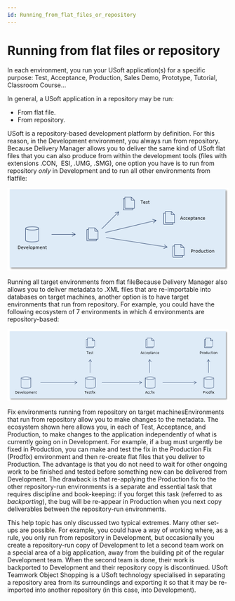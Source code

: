 ```yaml
---
id: Running_from_flat_files_or_repository
---
```


# Running from flat files or repository

In each environment, you run your USoft application(s) for a specific purpose: Test, Acceptance, Production, Sales Demo, Prototype, Tutorial, Classroom Course...

In general, a USoft application in a repository may be run:

- From flat file.
- From repository.

USoft is a repository-based development platform by definition. For this reason, in the Development environment, you always run from repository. Because Delivery Manager allows you to deliver the same kind of USoft flat files that you can also produce from within the development tools (files with extensions .CON,  ESI, .UMG, .SMG), one option you have is to run from repository *only* in Development and to run all other environments from flatfile:

![](./assets/96fc001a-2998-4ca4-92ab-f3ff9ef104ae.png)

Running all target environments from flat fileBecause Delivery Manager also allows you to deliver metadata to .XML files that are re-importable into databases on target machines, another option is to have target environments that run from repository. For example, you could have the following ecosystem of 7 environments in which 4 environments are repository-based:

![](./assets/ccdb131a-2ca2-4765-a912-6f87b4d10286.png)

Fix environments running from repository on target machinesEnvironments that run from repository allow you to make changes to the metadata. The ecosystem shown here allows you, in each of Test, Acceptance, and Production, to make changes to the application independently of what is currently going on in Development. For example, if a bug must urgently be fixed in Production, you can make and test the fix in the Production Fix (Prodfix) environment and then re-create flat files that you deliver to Production. The advantage is that you do not need to wait for other ongoing work to be finished and tested before something new can be delivered from Development. The drawback is that re-applying the Production fix to the other repository-run environments is a separate and essential task that requires discipline and book-keeping: if you forget this task (referred to as *backporting*), the bug will be re-appear in Production when you next copy deliverables between the repository-run environments.

This help topic has only discussed two typical extremes. Many other set-ups are possible. For example, you could have a way of working where, as a rule, you only run from repository in Development, but occasionally you create a repository-run copy of Development to let a second team work on a special area of a big application, away from the building pit of the regular Development team. When the second team is done, their work is backported to Development and their repository copy is discontinued. USoft Teamwork Object Shopping is a USoft technology specialised in separating a repository area from its surroundings and exporting it so that it may be re-imported into another repository (in this case, into Development).